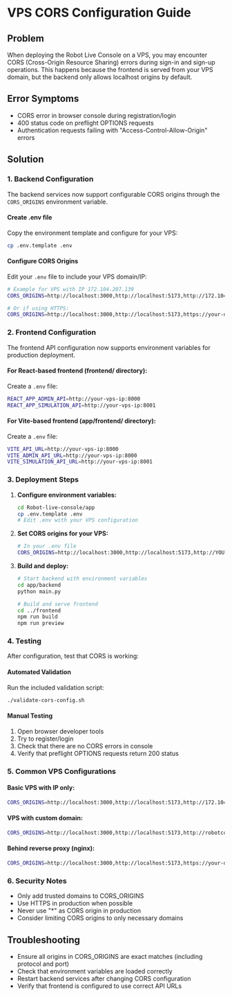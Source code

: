 # VPS CORS Configuration Guide

## Problem
When deploying the Robot Live Console on a VPS, you may encounter CORS (Cross-Origin Resource Sharing) errors during sign-in and sign-up operations. This happens because the frontend is served from your VPS domain, but the backend only allows localhost origins by default.

## Error Symptoms
- CORS error in browser console during registration/login
- 400 status code on preflight OPTIONS requests
- Authentication requests failing with "Access-Control-Allow-Origin" errors

## Solution

### 1. Backend Configuration
The backend services now support configurable CORS origins through the `CORS_ORIGINS` environment variable.

#### Create .env file
Copy the environment template and configure for your VPS:
```bash
cp .env.template .env
```

#### Configure CORS Origins
Edit your `.env` file to include your VPS domain/IP:
```bash
# Example for VPS with IP 172.104.207.139
CORS_ORIGINS=http://localhost:3000,http://localhost:5173,http://172.104.207.139,http://your-domain.com,http://your-domain.com:3000

# Or if using HTTPS:
CORS_ORIGINS=http://localhost:3000,http://localhost:5173,https://your-domain.com,https://your-domain.com:3000
```

### 2. Frontend Configuration
The frontend API configuration now supports environment variables for production deployment.

#### For React-based frontend (frontend/ directory):
Create a `.env` file:
```bash
REACT_APP_ADMIN_API=http://your-vps-ip:8000
REACT_APP_SIMULATION_API=http://your-vps-ip:8001
```

#### For Vite-based frontend (app/frontend/ directory):
Create a `.env` file:
```bash
VITE_API_URL=http://your-vps-ip:8000
VITE_ADMIN_API_URL=http://your-vps-ip:8000  
VITE_SIMULATION_API_URL=http://your-vps-ip:8001
```

### 3. Deployment Steps

1. **Configure environment variables:**
   ```bash
   cd Robot-live-console/app
   cp .env.template .env
   # Edit .env with your VPS configuration
   ```

2. **Set CORS origins for your VPS:**
   ```bash
   # In your .env file
   CORS_ORIGINS=http://localhost:3000,http://localhost:5173,http://YOUR_VPS_IP,http://YOUR_DOMAIN.com
   ```

3. **Build and deploy:**
   ```bash
   # Start backend with environment variables
   cd app/backend
   python main.py

   # Build and serve frontend
   cd ../frontend
   npm run build
   npm run preview
   ```

### 4. Testing
After configuration, test that CORS is working:

#### Automated Validation
Run the included validation script:
```bash
./validate-cors-config.sh
```

#### Manual Testing
1. Open browser developer tools
2. Try to register/login
3. Check that there are no CORS errors in console
4. Verify that preflight OPTIONS requests return 200 status

### 5. Common VPS Configurations

#### Basic VPS with IP only:
```bash
CORS_ORIGINS=http://localhost:3000,http://localhost:5173,http://172.104.207.139,http://172.104.207.139:3000
```

#### VPS with custom domain:
```bash
CORS_ORIGINS=http://localhost:3000,http://localhost:5173,http://robotconsole.example.com,https://robotconsole.example.com
```

#### Behind reverse proxy (nginx):
```bash
CORS_ORIGINS=http://localhost:3000,http://localhost:5173,https://your-domain.com
```

### 6. Security Notes
- Only add trusted domains to CORS_ORIGINS
- Use HTTPS in production when possible
- Never use "*" as CORS origin in production
- Consider limiting CORS origins to only necessary domains

## Troubleshooting
- Ensure all origins in CORS_ORIGINS are exact matches (including protocol and port)
- Check that environment variables are loaded correctly
- Restart backend services after changing CORS configuration
- Verify that frontend is configured to use correct API URLs